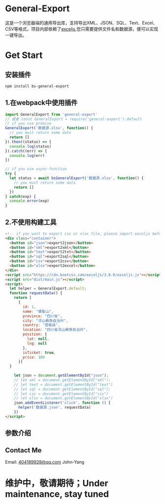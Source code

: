 # General-Export
这是一个浏览器端的通用导出库，支持导出XML、JSON、SQL、Text、Excel、CSV等格式，项目内部依赖了[exceljs](https://github.com/exceljs/exceljs),您只需要提供文件名和数据源，便可以实现一键导出。

# Get Start

## 安装插件
```bash
npm install bs-general-export
```
## 1.在webpack中使用插件
```javascript
import GeneralExport from 'general-export'
// 或者 const GeneralExport = require('general-export').default
// if you use promise
GeneralExport('数据源.xlsx', function() {
  // you must return some data
  return []
}).then((status) => {
  console.log(status)
}).catch((err) => {
  console.log(err)
})

// if you use async-function
try {
  let status = await bsGeneralExport('数据源.xlsx', function() {
    // you must return some data
    return []
  })
} catch(exp) {
  console.error(exp)
}
```

## 2.不使用构建工具
```html
<!-- if you want to export csv or xlsx file, please import exceljs before -->
<div class="container">
  <button id="json">export2json</button>
  <button id="xml">export2xml</button>
  <button id="text">export2txt</button>
  <button id="sql">export2sql</button>
  <button id="csv">export2csv</button>
  <button id="xlsx">export2excel</button>
</div>
<script src="https://cdn.bootcss.com/exceljs/3.0.0/exceljs.js"></script>
<script src="dist/main.js"></script>
<script>
  let helper = GeneralExport.default;
  function requestData() {
    return [
      {
        id: 1,
        name: "螺髻山",
        province: "四川省",
        city: "凉山彝族自治州",
        country: "普格县",
        location: "四川省凉山彝族自治州",
        position: {
          lat: null,
          lng: null
        },
        isTicket: true,
        price: 100
      }]
  }
  
    let json = document.getElementById("json");
    // let xml = document.getElementById("xml");
    // let text = document.getElementById("text")
    // let sql = document.getElementById("sql");
    // let csv = document.getElementById("csv")
    // let xlsx = document.getElementById("xlsx")
    json.addEventListener('click', function () {
      helper('数据源.json', requestData)
    })
</script>
```

## 参数介绍

## Contact Me
Email: 404189928@qq.com John-Yang

# 维护中，敬请期待；Under maintenance, stay tuned
